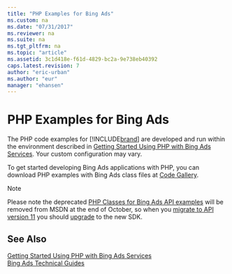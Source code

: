 ```yaml
---
title: "PHP Examples for Bing Ads"
ms.custom: na
ms.date: "07/31/2017"
ms.reviewer: na
ms.suite: na
ms.tgt_pltfrm: na
ms.topic: "article"
ms.assetid: 3c1d418e-f61d-4829-bc2a-9e738eb40392
caps.latest.revision: 7
author: "eric-urban"
ms.author: "eur"
manager: "ehansen"
---
```

# PHP Examples for Bing Ads
The PHP code examples for [!INCLUDE[brand](../code-examples/includes/brand.md)] are developed and run within the environment described in [Getting Started Using PHP with Bing Ads Services](../Topic/Getting%20Started%20Using%20PHP%20with%20Bing%20Ads%20Services.md). Your custom configuration may vary.

To get started developing Bing Ads applications with PHP, you can download PHP examples with Bing Ads class files at [Code Gallery](http://go.microsoft.com/fwlink/?LinkId=329042).

> [!NOTE]
> Please note the deprecated [PHP Classes for Bing Ads API examples](http://go.microsoft.com/fwlink/?LinkId=329042) will be removed from MSDN at the end of October, so when you [migrate to API version 11](Migrating%20to%20Bing%20Ads%20API%20Version%2011.md) you should [upgrade](Getting%20Started%20Using%20PHP%20with%20Bing%20Ads%20Services.md#upgrade) to the new SDK.

## See Also
[Getting Started Using PHP with Bing Ads Services](../Topic/Getting%20Started%20Using%20PHP%20with%20Bing%20Ads%20Services.md)  
[Bing Ads Technical Guides](../Topic/Bing%20Ads%20Technical%20Guides.md)  


